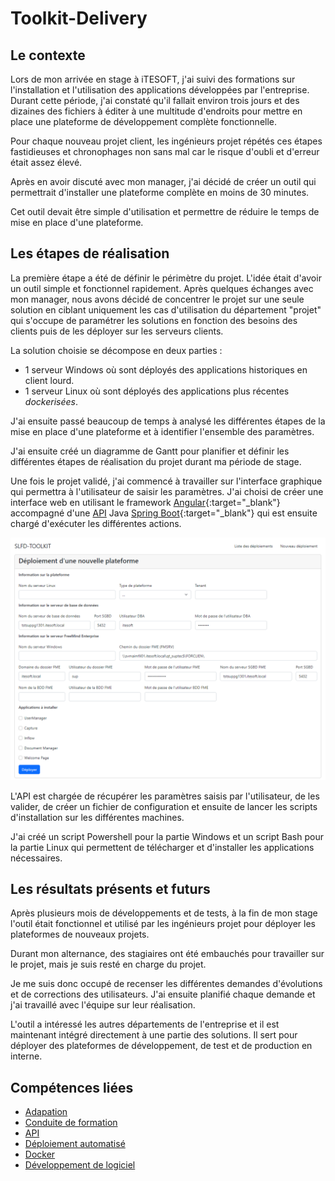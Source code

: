 # Toolkit-Delivery

## Le contexte
Lors de mon arrivée en stage à iTESOFT, j'ai suivi des formations sur l'installation et l'utilisation des applications développées par l'entreprise. Durant cette période, j'ai constaté qu'il fallait environ trois jours et des dizaines des fichiers à éditer à une multitude d'endroits pour mettre en place une plateforme de développement complète fonctionnelle.

Pour chaque nouveau projet client, les ingénieurs projet répétés ces étapes fastidieuses et chronophages non sans mal car le risque d'oubli et d'erreur était assez élevé.

Après en avoir discuté avec mon manager, j'ai décidé de créer un outil qui permettrait d'installer une plateforme complète en moins de 30 minutes. 

Cet outil devait être simple d'utilisation et permettre de réduire le temps de mise en place d'une plateforme.

## Les étapes de réalisation
La première étape a été de définir le périmètre du projet. L'idée était d'avoir un outil simple et fonctionnel rapidement. Après quelques échanges avec mon manager, nous avons décidé de concentrer le projet sur une seule solution en ciblant uniquement les cas d'utilisation du département "projet" qui s'occupe de paramétrer les solutions en fonction des besoins des clients puis de les déployer sur les serveurs clients.

La solution choisie se décompose en deux parties :

- 1 serveur Windows où sont déployés des applications historiques en client lourd.
- 1 serveur Linux où sont déployés des applications plus récentes _dockerisées_.

J'ai ensuite passé beaucoup de temps à analysé les différentes étapes de la mise en place d'une plateforme et à identifier l'ensemble des paramètres.

J'ai ensuite créé un diagramme de Gantt pour planifier et définir les différentes étapes de réalisation du projet durant ma période de stage.

Une fois le projet validé, j'ai commencé à travailler sur l'interface graphique qui permettra à l'utilisateur de saisir les paramètres. J'ai choisi de créer une interface web en utilisant le framework [Angular](https://angular.io/){:target="_blank"} accompagné d'une [API](../mes-compétences/Techniques/api.md) Java [Spring Boot](https://spring.io/){:target="_blank"} qui est ensuite chargé d'exécuter les différentes actions.

![toolkit-delivery-deploy.png](../../img/toolkit-delivery-deploy.png)

L'API est chargée de récupérer les paramètres saisis par l'utilisateur, de les valider, de créer un fichier de configuration et ensuite de lancer les scripts d'installation sur les différentes machines.

J'ai créé un script Powershell pour la partie Windows et un script Bash pour la partie Linux qui permettent de télécharger et d'installer les applications nécessaires.

## Les résultats présents et futurs
Après plusieurs mois de développements et de tests, à la fin de mon stage l'outil était fonctionnel et utilisé par les ingénieurs projet pour déployer les plateformes de nouveaux projets.

Durant mon alternance, des stagiaires ont été embauchés pour travailler sur le projet, mais je suis resté en charge du projet.

Je me suis donc occupé de recenser les différentes demandes d'évolutions et de corrections des utilisateurs. J'ai ensuite planifié chaque demande et j'ai travaillé avec l'équipe sur leur réalisation.

L'outil a intéressé les autres départements de l'entreprise et il est maintenant intégré directement à une partie des solutions. Il sert pour déployer des plateformes de développement, de test et de production en interne.

## Compétences liées
- [Adapation](../../mes-compétences/Humaines/adaptation)
- [Conduite de formation](../../mes-compétences/Humaines/conduite-de-formation)
- [API](../../mes-compétences/Techniques/api)
- [Déploiement automatisé](../../mes-compétences/Techniques/deploiement-automatise)
- [Docker](../../mes-compétences/Techniques/docker)
- [Développement de logiciel](../../mes-compétences/Techniques/developpement-logiciel)
